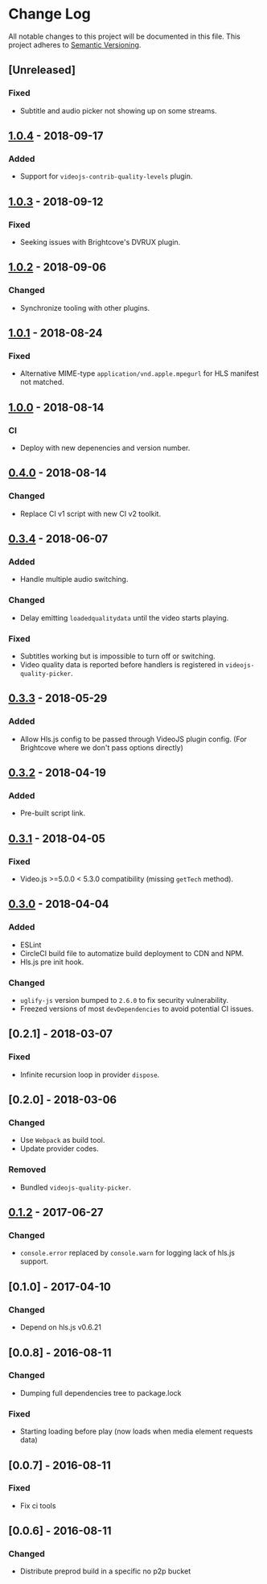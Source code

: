 # Change Log
All notable changes to this project will be documented in this file.
This project adheres to [Semantic Versioning](http://semver.org/).

## [Unreleased]
### Fixed
- Subtitle and audio picker not showing up on some streams.

## [1.0.4] - 2018-09-17
### Added
- Support for `videojs-contrib-quality-levels` plugin.

## [1.0.3] - 2018-09-12
### Fixed
- Seeking issues with Brightcove's DVRUX plugin.

## [1.0.2] - 2018-09-06
### Changed
- Synchronize tooling with other plugins.

## [1.0.1] - 2018-08-24
### Fixed
- Alternative MIME-type `application/vnd.apple.mpegurl` for HLS manifest not matched.

## [1.0.0] - 2018-08-14
### CI
- Deploy with new depenencies and version number.

## [0.4.0] - 2018-08-14
### Changed
- Replace CI v1 script with new CI v2 toolkit.

## [0.3.4] - 2018-06-07
### Added
- Handle multiple audio switching.

### Changed
- Delay emitting `loadedqualitydata` until the video starts playing.

### Fixed
- Subtitles working but is impossible to turn off or switching.
- Video quality data is reported before handlers is registered in `videojs-quality-picker`.

## [0.3.3] - 2018-05-29
### Added
- Allow Hls.js config to be passed through VideoJS plugin config. (For Brightcove where we don't pass options directly)

## [0.3.2] - 2018-04-19
### Added
- Pre-built script link.

## [0.3.1] - 2018-04-05
### Fixed
- Video.js >=5.0.0 < 5.3.0 compatibility (missing `getTech` method).

## [0.3.0] - 2018-04-04
### Added
- ESLint
- CircleCI build file to automatize build deployment to CDN and NPM.
- Hls.js pre init hook.

### Changed
- `uglify-js` version bumped to `2.6.0` to fix security vulnerability.
- Freezed versions of most `devDependencies` to avoid potential CI issues.

## [0.2.1] - 2018-03-07
### Fixed
- Infinite recursion loop in provider `dispose`.

## [0.2.0] - 2018-03-06
### Changed
- Use `Webpack` as build tool.
- Update provider codes.

### Removed
- Bundled `videojs-quality-picker`.

## [0.1.2] - 2017-06-27
### Changed
- `console.error` replaced by `console.warn` for logging lack of hls.js support.

## [0.1.0] - 2017-04-10
### Changed
- Depend on hls.js v0.6.21

## [0.0.8] - 2016-08-11
### Changed
- Dumping full dependencies tree to package.lock

### Fixed
- Starting loading before play (now loads when media element requests data)

## [0.0.7] - 2016-08-11
### Fixed
- Fix ci tools

## [0.0.6] - 2016-08-11
### Changed
- Distribute preprod build in a specific no p2p bucket

[0.1.2]: https://github.com/streamroot/videojs5-hlsjs-source-handler/compare/v0.1.0...v0.1.2
[0.1.3]: https://github.com/streamroot/videojs5-hlsjs-source-handler/compare/v0.1.2...v0.1.3
[0.3.0]: https://github.com/streamroot/videojs-hlsjs-plugin/compare/v0.2.1...v0.3.0
[0.3.1]: https://github.com/streamroot/videojs-hlsjs-plugin/compare/v0.3.0...v0.3.1
[0.3.2]: https://github.com/streamroot/videojs-hlsjs-plugin/compare/v0.3.1...v0.3.2
[0.3.3]: https://github.com/streamroot/videojs-hlsjs-plugin/compare/v0.3.2...v0.3.3
[0.3.4]: https://github.com/streamroot/videojs-hlsjs-plugin/compare/v0.3.3...v0.3.4
[0.4.0]: https://github.com/streamroot/videojs-hlsjs-plugin/compare/v0.3.4...v0.4.0
[1.0.0]: https://github.com/streamroot/videojs-hlsjs-plugin/compare/v0.4.0...v1.0.0
[1.0.1]: https://github.com/streamroot/videojs-hlsjs-plugin/compare/v1.0.0...v1.0.1
[1.0.2]: https://github.com/streamroot/videojs-hlsjs-plugin/compare/v1.0.1...v1.0.2
[1.0.3]: https://github.com/streamroot/videojs-hlsjs-plugin/compare/v1.0.2...v1.0.3
[1.0.4]: https://github.com/streamroot/videojs-hlsjs-plugin/compare/v1.0.3...v1.0.4
